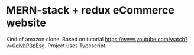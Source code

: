 # MERN-stack + redux eCommerce website
Kind of amazon clone. Based on tutorial https://www.youtube.com/watch?v=0divhP3pEsg. Project uses Typescript.
